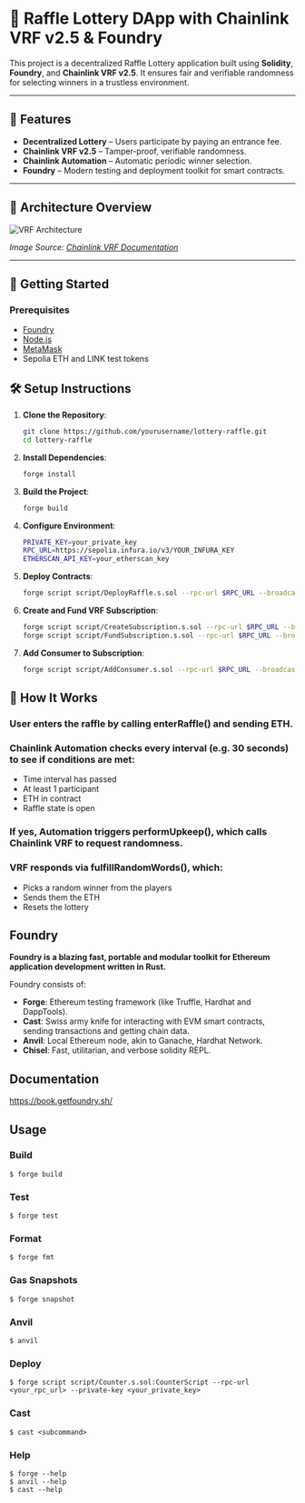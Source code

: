# 🎰 Raffle Lottery DApp with Chainlink VRF v2.5 & Foundry

This project is a decentralized Raffle Lottery application built using **Solidity**, **Foundry**, and **Chainlink VRF v2.5**. It ensures fair and verifiable randomness for selecting winners in a trustless environment.

---

## 📌 Features

- **Decentralized Lottery** – Users participate by paying an entrance fee.
- **Chainlink VRF v2.5** – Tamper-proof, verifiable randomness.
- **Chainlink Automation** – Automatic periodic winner selection.
- **Foundry** – Modern testing and deployment toolkit for smart contracts.

---

## 🧱 Architecture Overview

![VRF Architecture](https://docs.chain.link/images/vrf/vrf-architecture.png)

*Image Source: [Chainlink VRF Documentation](https://docs.chain.link/vrf/v2-5/getting-started)*

---

## 🚀 Getting Started

### Prerequisites

- [Foundry](https://book.getfoundry.sh/getting-started/installation)
- [Node.js](https://nodejs.org/)
- [MetaMask](https://metamask.io/)
- Sepolia ETH and LINK test tokens

## 🛠️ Setup Instructions

1. **Clone the Repository**:
   ```bash
   git clone https://github.com/yourusername/lottery-raffle.git
   cd lottery-raffle

2. **Install Dependencies**:
   ```bash
   forge install

3. **Build the Project**:
   ```bash
   forge build

4. **Configure Environment**:
   ```bash
   PRIVATE_KEY=your_private_key
   RPC_URL=https://sepolia.infura.io/v3/YOUR_INFURA_KEY
   ETHERSCAN_API_KEY=your_etherscan_key

5. **Deploy Contracts**:
   ```bash
   forge script script/DeployRaffle.s.sol --rpc-url $RPC_URL --broadcast --verify -vvvv

6. **Create and Fund VRF Subscription**:
   ```bash
   forge script script/CreateSubscription.s.sol --rpc-url $RPC_URL --broadcast -vvvv
   forge script script/FundSubscription.s.sol --rpc-url $RPC_URL --broadcast -vvvv

7. **Add Consumer to Subscription**:
   ```bash
   forge script script/AddConsumer.s.sol --rpc-url $RPC_URL --broadcast -vvvv
   
## 🔄 How It Works

### User enters the raffle by calling enterRaffle() and sending ETH.

### Chainlink Automation checks every interval (e.g. 30 seconds) to see if conditions are met:

- Time interval has passed  
- At least 1 participant  
- ETH in contract  
- Raffle state is open  

### If yes, Automation triggers performUpkeep(), which calls Chainlink VRF to request randomness.

### VRF responds via fulfillRandomWords(), which:

- Picks a random winner from the players  
- Sends them the ETH  
- Resets the lottery  

  
## Foundry

**Foundry is a blazing fast, portable and modular toolkit for Ethereum application development written in Rust.**

Foundry consists of:

-   **Forge**: Ethereum testing framework (like Truffle, Hardhat and DappTools).
-   **Cast**: Swiss army knife for interacting with EVM smart contracts, sending transactions and getting chain data.
-   **Anvil**: Local Ethereum node, akin to Ganache, Hardhat Network.
-   **Chisel**: Fast, utilitarian, and verbose solidity REPL.

## Documentation

https://book.getfoundry.sh/

## Usage

### Build

```shell
$ forge build
```

### Test

```shell
$ forge test
```

### Format

```shell
$ forge fmt
```

### Gas Snapshots

```shell
$ forge snapshot
```

### Anvil

```shell
$ anvil
```

### Deploy

```shell
$ forge script script/Counter.s.sol:CounterScript --rpc-url <your_rpc_url> --private-key <your_private_key>
```

### Cast

```shell
$ cast <subcommand>
```

### Help

```shell
$ forge --help
$ anvil --help
$ cast --help
```

